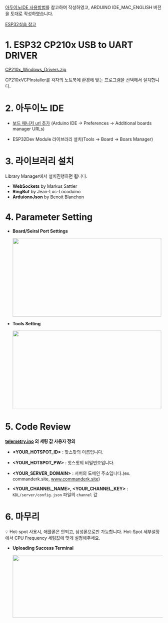 [아두이노IDE 사용방법](https://blog.naver.com/PostSearchList.nhn?blogId=elepartsblog&categoryNo=0&SearchText=ESP32+%EC%82%AC%EC%9A%A9%ED%95%B4%EB%B3%B4%EA%B8%B0&orderBy=date)를 참고하여 작성하였고, ARDUINO IDE_MAC_ENGLISH 버전을 토대로 작성하였습니다.

[ESP32실습 참고](https://velog.io/@emv_55555/posts)

# 1. ESP32 CP210x USB to UART DRIVER

[CP210x_Windows_Drivers.zip](https://github.com/commanderk9826/KDL-distribution/blob/main/CP210x_Windows_Drivers.zip)

CP210xVCPInstaller를 각자의 노트북에 환경에 맞는 프로그램을 선택해서 설치합니다.

# 2. 아두이노 IDE

- [보드 매니저 url 추가](https://dl.espressif.com/dl/package_esp32_index.json) (Arduino IDE → Preferences → Additional boards manager URLs)

- ESP32Dev Module 라이브러리 설치(Tools → Board → Boars Manager)

# 3. 라이브러리 설치

Library Manager에서 설치진행하면 됩니다.

- **WebSockets** by Markus Sattler
- **RingBuf** by Jean-Luc-Locoduino
- **ArduionoJson** by Benoit Blanchon

# 4. Parameter Setting

- **Board/Seiral Port Settings**

    <img src='https://www.commanderk.site/assets/readme/5-1.jpeg' width="475px" height="250px">  

    
    
- **Tools Setting**

    <img src='https://www.commanderk.site/assets/readme/5-2.png' width="475px" height="250px"> 
    

# 5. Code Review
**[telemetry.ino](https://github.com/commanderk9826/KDL-distribution/blob/main/device/telemetry/telemetry.ino) 의 세팅 값 사용자 정의**

- **<YOUR_HOTSPOT_ID>** : 핫스팟의 이름입니다.

- **<YOUR_HOTSPOT_PW>** : 핫스팟의 비밀번호입니다.

- **<YOUR_SERVER_DOMAIN>** : 서버의 도메인 주소입니다.(ex. commanderk.site, www.commanderk.site)

- **<YOUR_CHANNEL_NAME>, <YOUR_CHANNEL_KEY>** : `KDL/server/config.json` 파일의 `channel` 값


    
# 6. 마무리

<aside>
💡 Hot-spot 사용시, 애플폰은 안되고, 삼성폰으로만 가능합니다. Hot-Spot 세부설정에서 CPU Frequency 세팅값에 맞게 설정해주세요.

</aside>

- **Uploading Success Terminal**
    
    <img src='https://www.commanderk.site/assets/readme/5-3.jpeg' width="750px" height="200px"> 